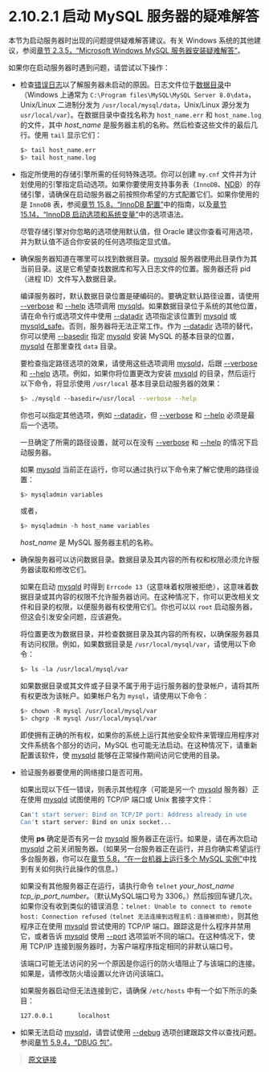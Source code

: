 # 2.10.2.1 启动 MySQL 服务器的疑难解答

本节为启动服务器时出现的问题提供疑难解答建议。有关 Windows 系统的其他建议，参阅[章节 2.3.5，“Microsoft Windows MySQL 服务器安装疑难解答”](/2/2.3/2.3.5/windows-troubleshooting.html)。

如果你在启动服务器时遇到问题，请尝试以下操作：

- 检查[错误日志](/glossary.html)以了解服务器未启动的原因。日志文件位于[数据目录](/glossary.html)中（Windows 上通常为 `C:\Program files\MySQL\MySQL Server 8.0\data`，Unix/Linux 二进制分发为 `/usr/local/mysql/data`，Unix/Linux 源分发为 `usr/local/var`）。在数据目录中查找名称为 `host_name.err` 和 `host_name.log` 的文件，其中 *host_name* 是服务器主机的名称。然后检查这些文件的最后几行。使用 `tail` 显示它们：

    ```bash
    $> tail host_name.err
    $> tail host_name.log
    ```

- 指定所使用的存储引擎所需的任何特殊选项。你可以创建 `my.cnf` 文件并为计划使用的引擎指定启动选项。如果你要使用支持事务表（`InnoDB`、[NDB](/23/mysql-cluster.html)）的存储引擎，请确保在启动服务器之前按照你希望的方式配置它们。如果你使用的是 `InnoDB` 表，参阅[章节 15.8，“InnoDB 配置”](/15/15.8/innodb-configuration.html)中的指南，以及[章节 15.14，“InnoDB 启动选项和系统变量”](/15/15.14/innodb-parameters.html)中的选项语法。

    尽管存储引擎对你忽略的选项使用默认值，但 Oracle 建议你查看可用选项，并为默认值不适合你安装的任何选项指定显式值。

- 确保服务器知道在哪里可以找到数据目录。[mysqld](/4/4.3/4.3.1/mysqld.html) 服务器使用此目录作为其当前目录。这是它希望查找数据库和写入日志文件的位置。服务器还将 pid（进程 ID）文件写入数据目录。

    编译服务器时，默认数据目录位置是硬编码的。要确定默认路径设置，请使用 [--verbose](/5/5.1/5.1.7/server-options.html) 和 [--help](/5/5.1/5.1.7/server-options.html) 选项调用 [mysqld](/4/4.3/4.3.1/mysqld.html)。如果数据目录位于系统的其他位置，请在命令行或选项文件中使用 [--datadir](/5/5.1/5.1.8/server-system-variables.html) 选项指定该位置到 [mysqld](/4/4.3/4.3.1/mysqld.html) 或 [mysqld_safe](/4/4.3/4.3.2/mysqld-safe.html)。否则，服务器将无法正常工作。作为 [--datadir](/5/5.1/5.1.8/server-system-variables.html) 选项的替代，你可以使用 [--basedir](/5/5.1/5.1.8/server-system-variables.html) 指定 [mysqld](/4/4.3/4.3.1/mysqld.html) 安装 MySQL 的基本目录的位置，[mysqld](/4/4.3/4.3.1/mysqld.html) 在那里查找 `data` 目录。

    要检查指定路径选项的效果，请使用这些选项调用 [mysqld](/4/4.3/4.3.1/mysqld.html)，后跟 [--verbose](/5/5.1/5.1.7/server-options.html) 和 [--help](/5/5.1/5.1.7/server-options.html) 选项。例如，如果你将位置更改为安装 [mysqld](/4/4.3/4.3.1/mysqld.html) 的目录，然后运行以下命令，将显示使用 `/usr/local` 基本目录启动服务器的效果：

    ```bash
    $> ./mysqld --basedir=/usr/local --verbose --help
    ```

    你也可以指定其他选项，例如 [--datadir](/5/5.1/5.1.8/server-system-variables.html)，但 [--verbose](/5/5.1/5.1.7/server-options.html) 和 [--help](/5/5.1/5.1.7/server-options.html) 必须是最后一个选项。

    一旦确定了所需的路径设置，就可以在没有 [--verbose](/5/5.1/5.1.7/server-options.html) 和 [--help](/5/5.1/5.1.7/server-options.html) 的情况下启动服务器。

    如果 [mysqld](/4/4.3/4.3.1/mysqld.html) 当前正在运行，你可以通过执行以下命令来了解它使用的路径设置：

    ```bash
    $> mysqladmin variables
    ```

    或者，

    ```bash
    $> mysqladmin -h host_name variables
    ```

    *host_name* 是 MySQL 服务器主机的名称。

- 确保服务器可以访问数据目录。数据目录及其内容的所有权和权限必须允许服务器读取和修改它们。

    如果在启动 [mysqld](/4/4.3/4.3.1/mysqld.html) 时得到 `Errcode 13`（这意味着权限被拒绝），这意味着数据目录或其内容的权限不允许服务器访问。在这种情况下，你可以更改相关文件和目录的权限，以便服务器有权使用它们。你也可以以 `root` 启动服务器，但这会引发安全问题，应该避免。

    将位置更改为数据目录，并检查数据目录及其内容的所有权，以确保服务器具有访问权限。例如，如果数据目录是 `/usr/local/mysql/var`，请使用以下命令：

    ```bash
    $> ls -la /usr/local/mysql/var
    ```

    如果数据目录或其文件或子目录不属于用于运行服务器的登录帐户，请将其所有权更改为该帐户。如果帐户名为 `mysql`，请使用以下命令：

    ```bash
    $> chown -R mysql /usr/local/mysql/var
    $> chgrp -R mysql /usr/local/mysql/var
    ```

    即使拥有正确的所有权，如果你的系统上运行其他安全软件来管理应用程序对文件系统各个部分的访问，MySQL 也可能无法启动。在这种情况下，请重新配置该软件，使 [mysqld](/4/4.3/4.3.1/mysqld.html) 能够在正常操作期间访问它使用的目录。

- 验证服务器要使用的网络接口是否可用。

    如果出现以下任一错误，则表示其他程序（可能是另一个 [mysqld](/4/4.3/4.3.1/mysqld.html) 服务器）正在使用 [mysqld](/4/4.3/4.3.1/mysqld.html) 试图使用的 TCP/IP 端口或 Unix 套接字文件：

    ```bash
    Can't start server: Bind on TCP/IP port: Address already in use
    Can't start server: Bind on unix socket...
    ```

    使用 **ps** 确定是否有另一台 [mysqld](/4/4.3/4.3.1/mysqld.html) 服务器正在运行。如果是，请在再次启动 [mysqld](/4/4.3/4.3.1/mysqld.html) 之前关闭服务器。（如果另一台服务器正在运行，并且你确实希望运行多台服务器，你可以在[章节 5.8，“在一台机器上运行多个 MySQL 实例”](/5/5.8/multiple-servers.html)中找到有关如何执行此操作的信息。）

    如果没有其他服务器正在运行，请执行命令 `telnet` *your_host_name tcp_ip_port_number*。（默认MySQL端口号为 3306。）然后按回车键几次。如果你没有收到类似的错误消息：`telnet: Unable to connect to remote host: Connection refused（telnet 无法连接到远程主机：连接被拒绝）`，则其他程序正在使用 [mysqld](/4/4.3/4.3.1/mysqld.html) 尝试使用的 TCP/IP 端口。跟踪这是什么程序并禁用它，或者告诉 [mysqld](/4/4.3/4.3.1/mysqld.html) 使用 [--port](/5/5.1/5.1.7/server-options.html) 选项监听不同的端口。在这种情况下，使用 TCP/IP 连接到服务器时，为客户端程序指定相同的非默认端口号。

    该端口可能无法访问的另一个原因是你运行的防火墙阻止了与该端口的连接。如果是，请修改防火墙设置以允许访问该端口。

    如果服务器启动但无法连接到它，请确保 `/etc/hosts` 中有一个如下所示的条目：

    ```bash
    127.0.0.1       localhost
    ```

- 如果无法启动 [mysqld](/4/4.3/4.3.1/mysqld.html)，请尝试使用 [--debug](/5/5.1/5.1.7/server-options.html) 选项创建跟踪文件以查找问题。参阅[章节 5.9.4，“DBUG 包”](/5/5.9/5.9.4/dbug-package.html)。

> [原文链接](https://dev.mysql.com/doc/refman/8.0/en/starting-server-troubleshooting.html)
